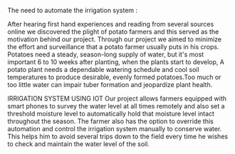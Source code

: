 The need to automate the irrigation system :

After hearing first hand experiences and reading from several sources online we discovered the plight of potato farmers and this served as the motivation behind our project. 
Through our project we aimed to minimize the effort and surveillance that a potato farmer usually puts in his crops. Potatoes need a steady, season-long supply of water, but it's most important 6 to 10 weeks after planting, when the plants start to develop, A potato plant needs a dependable watering schedule and cool soil temperatures to produce desirable, evenly formed potatoes.Too much or too little water can impair tuber formation and jeopardize plant health. 


IRRIGATION SYSTEM USING IOT
Our project allows farmers equipped with smart phones to survey the water level at all times remotely and also set a threshold moisture level to automatically hold that moisture level intact throughout the season. The farmer also has the option to override this automation and control the irrigation system manually to conserve water. This helps him to avoid several trips down to the field every time he wishes to check and maintain the water level of the soil.


  
